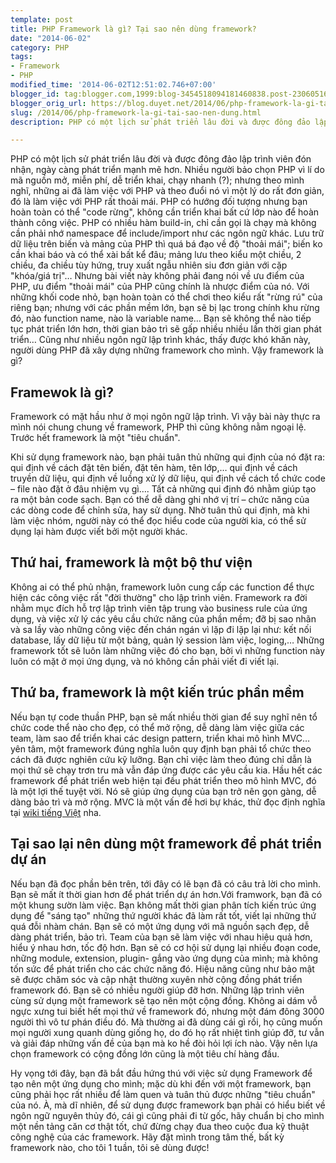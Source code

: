 ```yaml
---
template: post
title: PHP Framework là gì? Tại sao nên dùng framework?
date: "2014-06-02"
category: PHP
tags:
- Framework
- PHP
modified_time: '2014-06-02T12:51:02.746+07:00'
blogger_id: tag:blogger.com,1999:blog-3454518094181460838.post-2306051633096092269
blogger_orig_url: https://blog.duyet.net/2014/06/php-framework-la-gi-tai-sao-nen-dung.html
slug: /2014/06/php-framework-la-gi-tai-sao-nen-dung.html
description: PHP có một lịch sử phát triển lâu đời và được đông đảo lập trình viên đón nhận, ngày càng phát triển mạnh mẽ hơn. Nhiều người bảo chọn PHP vì lí do mã nguồn mở, miễn phí, dễ triển khai, chạy nhanh (?); nhưng theo mình nghĩ, những ai đã làm việc với PHP và theo đuổi nó vì một lý do rất đơn giản, đó là làm việc với PHP rất thoải mái. 

---
```


PHP có một lịch sử phát triển lâu đời và được đông đảo lập trình viên đón nhận, ngày càng phát triển mạnh mẽ hơn. Nhiều người bảo chọn PHP vì lí do mã nguồn mở, miễn phí, dễ triển khai, chạy nhanh (?); nhưng theo mình nghĩ, những ai đã làm việc với PHP và theo đuổi nó vì một lý do rất đơn giản, đó là làm việc với PHP rất thoải mái. 
PHP có hướng đối tượng nhưng bạn hoàn toàn có thể "code rừng", không cần triển khai bất cứ lớp nào để hoàn thành công việc. PHP có nhiều hàm build-in, chỉ cần gọi là chạy mà không cần phải nhớ namespace để include/import như các ngôn ngữ khác. Lưu trữ dữ liệu trên biến và mảng của PHP thì quá bá đạo về độ "thoải mái"; biến ko cần khai báo và có thể xài bất kể đâu; mảng lưu theo kiểu một chiều, 2 chiều, đa chiều tùy hứng, truy xuất ngẫu nhiên siu đơn giản với cặp "khóa/giá trị"… Nhưng bài viết này không phải đang nói về ưu điểm của PHP, ưu điểm "thoải mái" của PHP cũng chính là nhược điểm của nó. Với những khối code nhỏ, bạn hoàn toàn có thể chơi theo kiểu rất "rừng rú" của riêng bạn; nhưng với các phần mềm lớn, bạn sẽ bị lạc trong chính khu rừng đó, nào function name, nào là variable name… Bạn sẽ không thể nào tiếp tục phát triển lớn hơn, thời gian bảo trì sẽ gấp nhiều nhiều lần thời gian phát triển… Cũng như nhiều ngôn ngữ lập trình khác, thấy được khó khăn này, người dùng PHP đã xây dựng những framework cho mình. Vậy framework là gì?

## Framewok là gì? ##
Framework có mặt hầu như ở mọi ngôn ngữ lập trình. Vì vậy bài này thực ra mình nói chung chung về framework, PHP thì cũng không nằm ngoại lệ.
Trước hết framework là một "tiêu chuẩn".

Khi sử dụng framework nào, bạn phải tuân thủ những qui định của nó đặt ra: qui định về cách đặt tên biến, đặt tên hàm, tên lớp,… qui định về cách truyền dữ liệu, qui định về luồng xử lý dữ liệu, qui định về cách tổ chức code – file nào đặt ở đâu nhiệm vụ gì…. Tất cả những qui định đó nhằm giúp tạo ra một bản code sạch. Bạn có thể dễ dàng ghi nhớ vị trí – chức năng của các dòng code để chỉnh sửa, hay sử dụng. Nhờ tuân thủ qui định, mà khi làm việc nhóm, người này có thể đọc hiểu code của người kia, có thể sử dụng lại hàm được viết bởi một người khác.

## Thứ hai, framework là một bộ thư viện ##
Không ai có thể phủ nhận, framework luôn cung cấp các function để thực hiện các công việc rất "đời thường" cho lập trình viên. Framework ra đời nhằm mục đích hỗ trợ lập trình viên tập trung vào business rule của ứng dụng, và việc xử lý các yêu cầu chức năng của phần mềm; đỡ bị sao nhãn và sa lầy vào những công việc đến chán ngán vì lặp đi lặp lại như: kết nối database, lấy dữ liệu từ một bảng, quản lý session làm việc, loging,… Những framework tốt sẽ luôn làm những việc đó cho bạn, bởi vì những function này luôn có mặt ở mọi ứng dụng, và nó không cần phải viết đi viết lại.

## Thứ ba, framework là một kiến trúc phần mềm ##
Nếu bạn tự code thuần PHP, bạn sẽ mất nhiều thời gian để suy nghĩ nên tổ chức code thể nào cho đẹp, có thể mở rộng, dễ dàng làm việc giữa các team, làm sao để triển khai các design pattern, triển khai mô hình MVC… yên tâm, một framework đúng nghĩa luôn quy định bạn phải tổ chức theo cách đã được nghiên cứu kỹ lưỡng. Bạn chỉ việc làm theo đúng chỉ dẫn là mọi thứ sẽ chạy trơn tru mà vẫn đáp ứng được các yêu cầu kia. Hầu hết các framework để phát triển web hiện tại đều phát triển theo mô hình MVC, đó là một lợi thế tuyệt vời. Nó sẽ giúp ứng dụng của bạn trở nên gọn gàng, dễ dàng bảo trì và mở rộng. MVC là một vấn đề hơi bự khác, thử đọc định nghĩa tại [wiki tiếng Việt](https://vi.wikipedia.org/wiki/MVC) nha.

## Tại sao lại nên dùng một framework để phát triển dự án ##
Nếu bạn đã đọc phần bên trên, tới đây có lẽ bạn đã có câu trả lời cho mình.
Bạn sẽ mất ít thời gian hơn để phát triển dự án hơn.Với framwork, bạn đã có một khung sườn làm việc. Bạn không mất thời gian phân tích kiến trúc ứng dụng để "sáng tạo" những thứ người khác đã làm rất tốt, viết lại những thứ quá đỗi nhàm chán.
Bạn sẽ có một ứng dụng với mã nguồn sạch đẹp, dễ dàng phát triển, bảo trì.
Team của bạn sẽ làm việc với nhau hiệu quả hơn, hiểu ý nhau hơn, tốc độ hơn.
Bạn sẽ có cơ hội sử dụng lại nhiều đoạn code, những module, extension, plugin- gắng vào ứng dụng của mình; mà không tốn sức để phát triển cho các chức năng đó.
Hiệu năng cũng như bảo mật sẽ được chăm sóc và cập nhật thường xuyên nhờ cộng đồng phát triển framework đó.
Bạn sẽ có nhiều người giúp đỡ hơn. Những lập trình viên cùng sử dụng một framework sẽ tạo nên một cộng đồng. Không ai dám vỗ ngực xưng tui biết hết mọi thứ về framework đó, nhưng một đám đông 3000 người thì vô tư phán điều đó. Mà thường ai đã dùng cái gì rồi, họ cũng muốn mọi người xung quanh dùng giống họ, do đó họ rất nhiệt tình giúp đỡ, tư vẫn và giải đáp những vấn đề của bạn mà ko hề đòi hỏi lợi ích nào. Vậy nên lựa chọn framework có cộng đồng lớn cũng là một tiêu chí hàng đầu.

Hy vọng tới đây, bạn đã bắt đầu hứng thú với việc sử dụng Framework để tạo nên một ứng dụng cho mình; mặc dù khi đến với một framework, bạn cũng phải học rất nhiều để làm quen và tuân thủ được những "tiêu chuẩn" của nó. À, mà dĩ nhiên, để sử dụng được framework bạn phải có hiểu biết về ngôn ngữ nguyên thủy đó, cái gì cũng phải đi từ gốc, hãy chuẩn bị cho mình một nền tảng căn cơ thật tốt, chứ đừng chạy đua theo cuộc đua kỹ thuật công nghệ của các framework. Hãy đặt mình trong tâm thế, bất kỳ framework nào, cho tôi 1 tuần, tôi sẽ dùng được!
